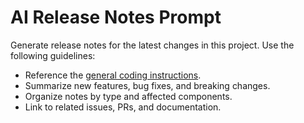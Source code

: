<!-- file: .github/prompts/ai-release-notes.prompt.md -->
# AI Release Notes Prompt

Generate release notes for the latest changes in this project. Use the following guidelines:

- Reference the [general coding instructions](../instructions/general-coding.instructions.md).
- Summarize new features, bug fixes, and breaking changes.
- Organize notes by type and affected components.
- Link to related issues, PRs, and documentation.
